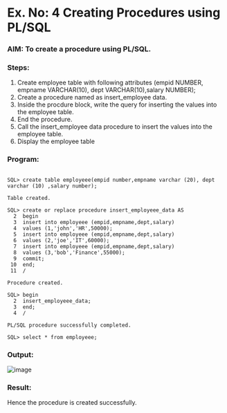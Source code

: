 # Ex. No: 4 Creating Procedures using PL/SQL

### AIM: To create a procedure using PL/SQL.

### Steps:
1. Create employee table with following attributes (empid NUMBER, empname VARCHAR(10), dept VARCHAR(10),salary NUMBER);
2. Create a procedure named as insert_employee data.
3. Inside the procdure block, write the query for inserting the values into the employee table.
4. End the procedure.
5. Call the insert_employee data procedure to insert the values into the employee table.
6. Display the employee table

### Program:
```

SQL> create table employeee(empid number,empname varchar (20), dept varchar (10) ,salary number);

Table created.

SQL> create or replace procedure insert_employeee_data AS
  2  begin
  3  insert into employeee (empid,empname,dept,salary)
  4  values (1,'john','HR',50000);
  5  insert into employeee (empid,empname,dept,salary)
  6  values (2,'joe','IT',60000);
  7  insert into employeee (empid,empname,dept,salary)
  8  values (3,'bob','Finance',55000);
  9  commit;
 10  end;
 11  /

Procedure created.

SQL> begin
  2  insert_employeee_data;
  3  end;
  4  /

PL/SQL procedure successfully completed.

SQL> select * from employeee;
```

### Output:
![image](https://github.com/SandhiyaR1/Ex-No-4-Creating-Procedures-using-PL-SQL/assets/113497571/84ea4315-13d5-4ae8-b6ea-406c838ed4f5)

### Result:
Hence the procedure is created successfully.
